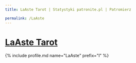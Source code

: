 ```yaml
---
title: LaAste Tarot | Statystyki patronite.pl | Patromierz

permalink: /LaAste
---
```


# [LaAste Tarot](https://patronite.pl/LaAste)

{% include profile.md name="LaAste" prefix="l" %}
